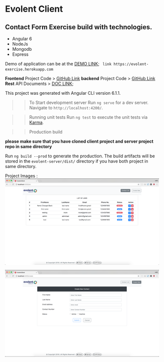 # Evolent Client

## Contact Form Exercise build with technologies.
* Angular 6
* NodeJs
* Mongodb
* Express

Demo of application can be at the [DEMO LINK](https://evolent-exercise.herokuapp.com/);
 `` link https://evolent-exercise.herokuapp.com``

**Frontend** Project Code > [GitHub Link](https://github.com/meanMonk/evolent-client)
**backend** Project Code > [GitHub Link](https://github.com/meanMonk/evolent-server)
**Rest** API Documents > [DOC LINK](https://evolent-exercise.herokuapp.com/api-docs);
  
This project was generated with Angular CLI version 6.1.1.

>> To Start development server
Run `ng serve` for a dev server. Navigate to `http://localhost:4200/`.

>> Running unit tests
Run `ng test` to execute the unit tests via [Karma](https://karma-runner.github.io).

>> Production build

**__please make sure that you have cloned client project and server project repo in same directory__**

Run `ng build --prod` to generate the production. 
The build artifacts will be stored in the `evolent-server/dist/` directory if you have both project in same directory. 

Project Images : 
![Image of users list](list.png)

![Image of user create form](form.png)

